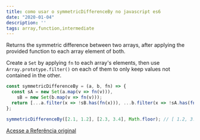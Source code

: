 ```yaml
---
title: como usar o symmetricDifferenceBy no javascript es6
date: "2020-01-04"
description: ''
tags: array,function,intermediate
---
```


Returns the symmetric difference between two arrays, after applying the provided function to each array element of both.

Create a `Set` by applying `fn` to each array's elements, then use `Array.prototype.filter()` on each of them to only keep values not contained in the other.

```js
const symmetricDifferenceBy = (a, b, fn) => {
  const sA = new Set(a.map(v => fn(v))),
    sB = new Set(b.map(v => fn(v)));
  return [...a.filter(x => !sB.has(fn(x))), ...b.filter(x => !sA.has(fn(x)))];
};
```

```js
symmetricDifferenceBy([2.1, 1.2], [2.3, 3.4], Math.floor); // [ 1.2, 3.4 ]
```


[Acesse a Referência original](http://github.com/30-seconds/)
